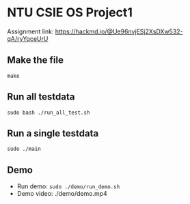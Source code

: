 # NTU CSIE OS Project1

Assignment link: https://hackmd.io/@Ue96nvjESj2XsDXw532-qA/ryYqceUrU

## Make the file

```
make
```

## Run all testdata

```
sudo bash ./run_all_test.sh
```

## Run a single testdata

```
sudo ./main
```

## Demo

* Run demo: ```sudo ./demo/run_demo.sh```
* Demo video: ./demo/demo.mp4
